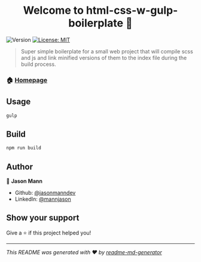 <h1 align="center">Welcome to html-css-w-gulp-boilerplate 👋</h1>
<p>
  <img alt="Version" src="https://img.shields.io/badge/version-1.0.0-blue.svg?cacheSeconds=2592000" />
  <a href="#" target="_blank">
    <img alt="License: MIT" src="https://img.shields.io/badge/License-MIT-yellow.svg" />
  </a>
</p>

> Super simple boilerplate for a small web project that will compile scss and js and link minified versions of them to the index file during the build process.

### 🏠 [Homepage](https://github.com/jasonmanndev/html-css-js-gulp-boilerplate)

## Usage

```sh
gulp
```

## Build

```sh
npm run build
```

## Author

👤 **Jason Mann**

* Github: [@jasonmanndev](https://github.com/jasonmanndev)
* LinkedIn: [@mannjason](https://linkedin.com/in/mannjason)

## Show your support

Give a ⭐️ if this project helped you!

***
_This README was generated with ❤️ by [readme-md-generator](https://github.com/kefranabg/readme-md-generator)_
